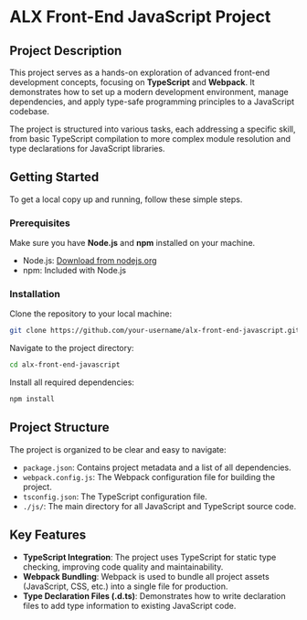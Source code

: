 # ALX Front-End JavaScript Project

## Project Description

This project serves as a hands-on exploration of advanced front-end development concepts, focusing on **TypeScript** and **Webpack**. It demonstrates how to set up a modern development environment, manage dependencies, and apply type-safe programming principles to a JavaScript codebase.

The project is structured into various tasks, each addressing a specific skill, from basic TypeScript compilation to more complex module resolution and type declarations for JavaScript libraries.

## Getting Started

To get a local copy up and running, follow these simple steps.

### Prerequisites

Make sure you have **Node.js** and **npm** installed on your machine.

- Node.js: [Download from nodejs.org](https://nodejs.org/)
- npm: Included with Node.js

### Installation

Clone the repository to your local machine:

```bash
git clone https://github.com/your-username/alx-front-end-javascript.git
```

Navigate to the project directory:

```bash
cd alx-front-end-javascript
```

Install all required dependencies:

```bash
npm install
```

## Project Structure

The project is organized to be clear and easy to navigate:

- `package.json`: Contains project metadata and a list of all dependencies.
- `webpack.config.js`: The Webpack configuration file for building the project.
- `tsconfig.json`: The TypeScript configuration file.
- `./js/`: The main directory for all JavaScript and TypeScript source code.

## Key Features

- **TypeScript Integration**: The project uses TypeScript for static type checking, improving code quality and maintainability.
- **Webpack Bundling**: Webpack is used to bundle all project assets (JavaScript, CSS, etc.) into a single file for production.
- **Type Declaration Files (.d.ts)**: Demonstrates how to write declaration files to add type information to existing JavaScript code.
